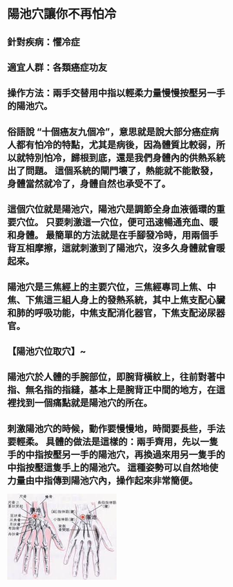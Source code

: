 
# 陽池穴讓你不再怕冷

## 針對疾病：懼冷症

##  適宜人群：各類癌症功友

##  操作方法：兩手交替用中指以輕柔力量慢慢按壓另一手的陽池穴。 

##  俗語說 “十個癌友九個冷”，意思就是說大部分癌症病人都有怕冷的特點，尤其是病後，因為體質比較弱，所以就特別怕冷，歸根到底，還是我們身體內的供熱系統出了問題。 這個系統的閘門壞了，熱能就不能散發，身體當然就冷了，身體自然也承受不了。

##  這個穴位就是陽池穴，陽池穴是調節全身血液循環的重要穴位。 只要刺激這一穴位，便可迅速暢通充血、暖和身體。 最簡單的方法就是在手腳發冷時，用兩個手背互相摩擦，這就刺激到了陽池穴，沒多久身體就會暖起來。

##  陽池穴是三焦經上的主要穴位，三焦經專司上焦、中焦、下焦這三組人身上的發熱系統，其中上焦支配心臟和肺的呼吸功能，中焦支配消化器官，下焦支配泌尿器官。

##  【陽池穴位取穴】~
##  陽池穴於人體的手腕部位，即腕背橫紋上，往前對著中指、無名指的指縫，基本上是腕背正中間的地方，在這裡找到一個痛點就是陽池穴的所在。

##  刺激陽池穴的時候，動作要慢慢地，時間要長些，手法要輕柔。 具體的做法是這樣的：兩手齊用，先以一隻手的中指按壓另一手的陽池穴，再換過來用另一隻手的中指按壓這隻手上的陽池穴。 這種姿勢可以自然地使力量由中指傳到陽池穴內，操作起來非常簡便。

![](https://raw.githubusercontent.com/guolinqigong/guolinqigong.github.io/main/image/下載.jpg)
